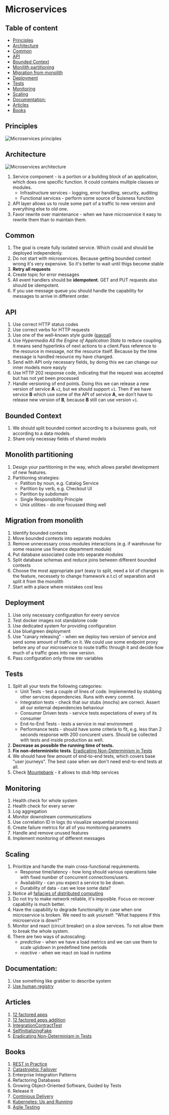 # Microservices

## Table of content
- [Principles](#principles)
- [Architecture](#architecture)
- [Common](#common)
- [API](#api)
- [Bounded Context](#bounded-context)
- [Monilith partitioning](#monilith-partitioning)
- [Migration from monolith](#migration-from-monolith)
- [Deployment](#deployment)
- [Tests](#tests)
- [Monitoring](#monitoring)
- [Scaling](#scaling)
- [Documentation:](#documentation)
- [Articles](#articles)
- [Books](#books)

## Principles
![Microservices principles](../images/microservices.png)

## Architecture
![Microservices architecture](../images/microservices-architecture.png)
1. Service component - is a portion or a building block of an application, which does one specific function. It could contains multiple classes or modules.
    * Infrastructure services - logging, error handling, security, auditing
    * Functional services - perform some source of buisness function
1. API layer allows us to route some part of a traffic to new version and everything else to old one.
1. Favor rewrite over maintenance - when we have microservice it easy to rewrite them than to maintain them.

## Common
1. The goal is create fully isolated service. Which could and should be deployed independenly.
1. Do not start with microservices. Because getting bounded context wrong it's very expensive. So it's better to wait until thigs become stable
1. **Retry all requests**
1. Create topic for error messages
1. All event handlers should be **idempotent**. GET and PUT requests also should be idempotent.
1. If you use message queue you should handle the capability for messages to arrive in different order.

## API
1. Use correct HTTP status codes
1. Use correct verbs for HTTP requests
1. Use one of the well-known style guide ([paypal](https://github.com/paypal/api-standards/blob/master/api-style-guide.md))
1. Use _Hypermedia AS the Engine of Application State_ to reduce coupling. It means send hyperlinks of next actions to a client.Pass reference to the resource in message, not the resource itself. Because by the time message is handled resource my have changed.
1. Send with API only necessary fields, by doing this we can change our inner models more easyly
1. Use HTTP 202 response code, indicating that the request was accepted but has not yet been processed
1. Handle versioning of end points. Doing this we can release a new version of service **A** `v2`, but we should support `v1`. Then if we have service **B** which use some of the API of service **A**, we don’t have to release new version of **B**, because **B** still can use version `v1`.

## Bounded Context
1. We should split bounded context according to a buissness goals, not according to a data models.
1. Share only necessay fields of shared models

## Monolith partitioning
1. Design your partitioning in the way, which allows parallel development of new features.
1. Partitioning strategies:
    * Patition by noun, e.g. Catalog Service
    * Partition by verb, e.g. Checkout UI
    * Partition by subdomain
    * Single Responsibility Principle
    * Unix utilities - do one focussed thing well

## Migration from monolith
1. Identify bounded contexts
1. Move bounded contexts into separate modules
1. Remove unnecessary cross-modules interactions (e.g. if warehouse for some reasone use finance department module)
1. Put database associated code into separate modules
1. Split database schemas and reduce joins between different bounded contexts
1. Choose the most appropriate part (easy to split, need a lot of changes in the feature, necessety to change framework e.t.c) of separation and split it from the monolith
1. Start with a place where mistakes cost less

## Deployment
1. Use only necessary configuration for every service
1. Test docker images not standalone code
1. Use dedicated system for providing configuration
1. Use blue\green deployment
1. Use "canary releasing" - when we deploy two version of service and send some amount of traffic on it. We could use some endpoint proxy before any of our microservice to route traffic through it and decide how much of a traffic goes into new version.
1. Pass configuration only throw `ENV` variables

## Tests
1. Split all your tests the following categories:
    * Unit Tests - test a couple of lines of code. Implemented by stubbing other services dependencies. Runs with every commit.
    * Integration tests - check that our stubs (mochs) are correct. Assert all our external dependencies behaviour
    * Consumer Driven tests - service tests expectations of every of its consumer
    * End-to-End Tests - tests a service in real environment
    * Performance tests - should have some criteria to fit, e.g. less than 2 seconds response with 200 concurent users. Should be collected with tests and inside production as well.
1. **Decrease as possible the running time of tests.**
1. **Fix non-deterministic tests**. [Eradicating Non-Determinism in Tests](https://martinfowler.com/articles/nonDeterminism.html)
1. We should have few amount of end-to-end tests, which covers base "user journeys". The best case when we don't need end-to-end tests at all.
1. Check [Mountebank](http://www.mbtest.org/) - it allows to stub http services

## Monitoring
1. Health check for whole system
1. Health check for every server
1. Log aggregation
1. Monitor downstream communications
1. Use correlation ID in logs (to visualize sequential processes)
1. Create failure metrics for all of you monitoring parametrs
1. Handle and remove unused features
1. Implement monitoring of different messages

## Scaling
1. Prioritize and handle the main cross-functional requirements.
    * Response time/latency - how long should various operations take with fixed number of concurrent connections/users.
    * Availability - can you expect a service to be down.
    * Durability of data - can we lose some data?
1. Notice all [fallacies of distributed computing](https://en.wikipedia.org/wiki/Fallacies_of_distributed_computing)
1. Do not try to make network reliable, it's imposible. Focus on recover capability is much better.
1. Have the capability to degrade functionality in case when one microservice is broken. We need to ask yourself: "What happens if this microservice is down?"
1. Monitor and react (circuit breaker) on a slow services. To not allow them to break the whole system.
1. There are two ways of autoscaling:
    * _predictive_ - when we have a load metrics and we can use them to scale up\down in predefined time periods
    * _reactive_ - when we react on load in runtime

## Documentation:
1. Use something like grabber to describe system
1. [Use human registry](https://martinfowler.com/bliki/HumaneRegistry.html)

## Articles
1. [12 factored apps](https://12factor.net/)
1. [12 factored apps addition](https://medium.com/@kelseyhightower/12-fractured-apps-1080c73d481c)
1. [IntegrationContractTest](https://martinfowler.com/bliki/IntegrationContractTest.html)
1. [SelfInitializingFake](https://martinfowler.com/bliki/SelfInitializingFake.html)
1. [Eradicating Non-Determinism in Tests](https://martinfowler.com/articles/nonDeterminism.html)

## Books
1. [REST in Practice](http://shop.oreilly.com/product/9780596805838.do)
1. [Catastrophic Failover](https://martinfowler.com/bliki/CatastrophicFailover.html)
1. Enterprise Integration Patterns
1. Refactoring Databases
1. Growing Object-Oriented Software, Guided by Tests
1. Release It
1. [Continious Delivery](https://www.amazon.com/Continuous-Delivery-Deployment-Automation-Addison-Wesley/dp/0321601912)
1. [Kubernetes: Up and Running](http://shop.oreilly.com/product/0636920043874.do)
1. [Agile Testing](https://www.amazon.com/Agile-Testing-Practical-Guide-Testers/dp/0321534468)
